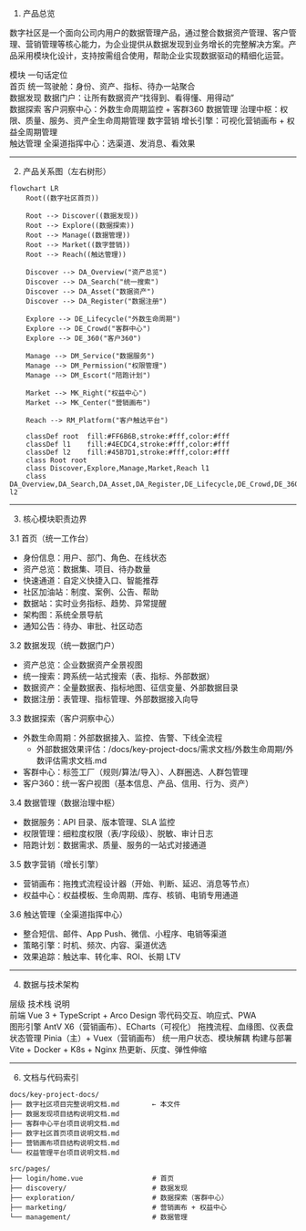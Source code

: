 
1. 产品总览

数字社区是一个面向公司内用户的数据管理产品，通过整合数据资产管理、客户管理、营销管理等核心能力，为企业提供从数据发现到业务增长的完整解决方案。产品采用模块化设计，支持按需组合使用，帮助企业实现数据驱动的精细化运营。

模块	一句话定位	
首页	统一驾驶舱：身份、资产、指标、待办一站聚合	
数据发现	数据门户：让所有数据资产“找得到、看得懂、用得动”	
数据探索	客户洞察中心：外数生命周期监控 + 客群360	
数据管理	治理中枢：权限、质量、服务、资产全生命周期管理	
数字营销	增长引擎：可视化营销画布 + 权益全周期管理	
触达管理	全渠道指挥中心：选渠道、发消息、看效果	

---

2. 产品关系图（左右树形）

```mermaid
flowchart LR
    Root((数字社区首页))

    Root --> Discover((数据发现))
    Root --> Explore((数据探索))
    Root --> Manage((数据管理))
    Root --> Market((数字营销))
    Root --> Reach((触达管理))

    Discover --> DA_Overview("资产总览")
    Discover --> DA_Search("统一搜索")
    Discover --> DA_Asset("数据资产")
    Discover --> DA_Register("数据注册")

    Explore --> DE_Lifecycle("外数生命周期")
    Explore --> DE_Crowd("客群中心")
    Explore --> DE_360("客户360")

    Manage --> DM_Service("数据服务")
    Manage --> DM_Permission("权限管理")
    Manage --> DM_Escort("陪跑计划")

    Market --> MK_Right("权益中心")
    Market --> MK_Center("营销画布")

    Reach --> RM_Platform("客户触达平台")

    classDef root  fill:#FF6B6B,stroke:#fff,color:#fff
    classDef l1    fill:#4ECDC4,stroke:#fff,color:#fff
    classDef l2    fill:#45B7D1,stroke:#fff,color:#fff
    class Root root
    class Discover,Explore,Manage,Market,Reach l1
    class DA_Overview,DA_Search,DA_Asset,DA_Register,DE_Lifecycle,DE_Crowd,DE_360,DM_Service,DM_Permission,DM_Escort,MK_Right,MK_Center,RM_Platform l2
```

---

3. 核心模块职责边界

3.1 首页（统一工作台）
- 身份信息：用户、部门、角色、在线状态  
- 资产总览：数据集、项目、待办数量  
- 快速通道：自定义快捷入口、智能推荐  
- 社区加油站：制度、案例、公告、帮助  
- 数据站：实时业务指标、趋势、异常提醒  
- 架构图：系统全景导航  
- 通知公告：待办、审批、社区动态  

3.2 数据发现（统一数据门户）
- 资产总览：企业数据资产全景视图  
- 统一搜索：跨系统一站式搜索（表、指标、外部数据）  
- 数据资产：全量数据表、指标地图、征信变量、外部数据目录  
- 数据注册：表管理、指标管理、外部数据接入向导  

3.3 数据探索（客户洞察中心）
- 外数生命周期：外部数据接入、监控、告警、下线全流程
  - 外部数据效果评估：/docs/key-project-docs/需求文档/外数生命周期/外数评估需求文档.md
- 客群中心：标签工厂（规则/算法/导入）、人群圈选、人群包管理
- 客户360：统一客户视图（基本信息、产品、信用、行为、资产）  

3.4 数据管理（数据治理中枢）
- 数据服务：API 目录、版本管理、SLA 监控  
- 权限管理：细粒度权限（表/字段级）、脱敏、审计日志  
- 陪跑计划：数据需求、质量、服务的一站式对接通道  

3.5 数字营销（增长引擎）
- 营销画布：拖拽式流程设计器（开始、判断、延迟、消息等节点）  
- 权益中心：权益模板、生命周期、库存、核销、电销专用通道  

3.6 触达管理（全渠道指挥中心）
- 整合短信、邮件、App Push、微信、小程序、电销等渠道  
- 策略引擎：时机、频次、内容、渠道优选  
- 效果追踪：触达率、转化率、ROI、长期 LTV  

---

4. 数据与技术架构

层级	技术栈	说明	
前端	Vue 3 + TypeScript + Arco Design	零代码交互、响应式、PWA	
图形引擎	AntV X6（营销画布）、ECharts（可视化）	拖拽流程、血缘图、仪表盘	
状态管理	Pinia（主）+ Vuex（营销画布）	统一用户状态、模块解耦	
构建与部署	Vite + Docker + K8s + Nginx	热更新、灰度、弹性伸缩	

---

6. 文档与代码索引

```
docs/key-project-docs/
├── 数字社区项目完整说明文档.md        ← 本文件
├── 数据发现项目结构说明文档.md
├── 客群中心平台项目说明文档.md
├── 数字社区首页项目说明文档.md
├── 营销画布项目结构说明文档.md
└── 权益管理平台项目说明文档.md

src/pages/
├── login/home.vue                 # 首页
├── discovery/                     # 数据发现
├── exploration/                   # 数据探索（客群中心）
├── marketing/                     # 营销画布 + 权益中心
└── management/                    # 数据管理
```